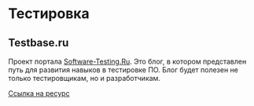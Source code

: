 # Тестировка

## Testbase.ru

Проект портала [Software-Testing.Ru](http://software-testing.ru/). Это блог, в котором представлен путь для развития навыков в тестировке ПО. Блог будет полезен не только тестировщикам, но и разработчикам. 

[Ссылка на ресурс](http://testbase.ru/)




